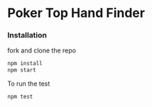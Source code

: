 # Poker Top Hand Finder

### Installation
fork and clone the repo
```bash
npm install
npm start
```
To run the test
```bash
npm test
```
